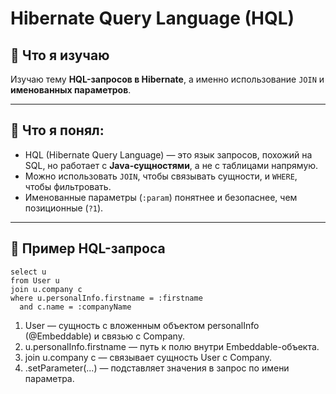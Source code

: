 # Hibernate Query Language (HQL)

## 📘 Что я изучаю

Изучаю тему **HQL-запросов в Hibernate**, а именно использование `JOIN` и **именованных параметров**.

---

## 🧠 Что я понял:

- HQL (Hibernate Query Language) — это язык запросов, похожий на SQL, но работает с **Java-сущностями**, а не с таблицами напрямую.
- Можно использовать `JOIN`, чтобы связывать сущности, и `WHERE`, чтобы фильтровать.
- Именованные параметры (`:param`) понятнее и безопаснее, чем позиционные (`?1`).

---

## 📌 Пример HQL-запроса

```hql
select u 
from User u 
join u.company c 
where u.personalInfo.firstname = :firstname 
  and c.name = :companyName
```


1) User — сущность с вложенным объектом personalInfo (@Embeddable) и связью с Company.
2) u.personalInfo.firstname — путь к полю внутри Embeddable-объекта.
3) join u.company c — связывает сущность User с Company.
4) .setParameter(...) — подставляет значения в запрос по имени параметра.





